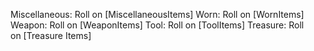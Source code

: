 Miscellaneous: Roll on [MiscellaneousItems]
Worn: Roll on [WornItems]
Weapon: Roll on [WeaponItems]
Tool: Roll on [ToolItems]
Treasure: Roll on [Treasure Items]